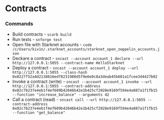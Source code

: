 # Contracts

### Commands

- Build contracts - `scarb build`
- Run tests - `snforge test`
- Open file with Starknet accounts - `code /c/Users/kiv1n/.starknet_accounts/starknet_open_zeppelin_accounts.json`
- Deckare a contract - `sncast --account account_1 declare --url http://127.0.0.1:5055 --contract-name HelloStarknet`
- Deploy a contract - `sncast --account account_1 deploy --url http://127.0.0.1:5055 --class-hash 0x0227f52a4d2138816edf8231980d5f9e6e0c8a3deab45b601a1fcee3d4427b02`
- Invoke a contract (write) - `sncast --account account_1 invoke --url http://127.0.0.1:5055 --contract-address 0x02c7b237e4eb1f4ef609b42046b42e1b425cf2028e9169f594e4a887a1f1fb15 --function "increase_balance" --arguments 42`
- Call a contract (read) - `sncast call --url http://127.0.0.1:5055 --contract-address 0x02c7b237e4eb1f4ef609b42046b42e1b425cf2028e9169f594e4a887a1f1fb15 --function "get_balance"`
